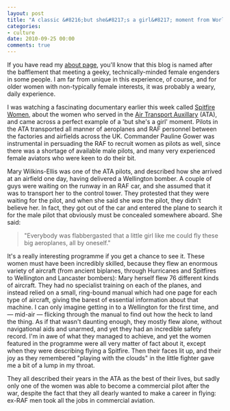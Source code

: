 ```yaml
---
layout: post
title: "A classic &#8216;but she&#8217;s a girl&#8217; moment from World War II"
categories:
- culture
date: 2010-09-25 00:00
comments: true
---
```


<p>If you have read my <a href="http://www.rousette.org.uk/blog/about">about page</a>, you'll know that this blog is named after the bafflement that meeting a geeky, technically-minded female engenders in some people. I am far from unique in this experience, of course, and for older women with non-typically female interests, it was probably a weary, daily experience.</p>

<p>I was watching a fascinating documentary earlier this week called <a href="http://www.bbc.co.uk/programmes/b00tw1m1">Spitfire Women</a>, about the women who served in the <a href="http://en.wikipedia.org/wiki/Air_Transport_Auxiliary">Air Transport Auxillary</a> (ATA), and came across a perfect example of a 'but she's a girl' moment. Pilots in the ATA transported all manner of aeroplanes and RAF personnel between the factories and airfields across the UK. Commander Pauline Gower was instrumental in persuading the RAF to recruit women as pilots as well, since there was a shortage of available male pilots, and many very experienced female aviators who were keen to do their bit.</p>

<p>Mary Wilkins-Ellis was one of the ATA pilots, and described how she arrived at an airfield one day, having delivered a Wellington bomber. A couple of guys were waiting on the runway in an RAF car, and she assumed that it was to transport her to the control tower. They protested that they were waiting for the pilot, and when she said she <em>was</em> the pilot, they didn't believe her. In fact, they got out of the car and entered the plane to search it for the male pilot that obviously must be concealed somewhere aboard. She said:</p>

<blockquote><p>"Everybody was flabbergasted that a little girl like me could fly these big aeroplanes, all by oneself."</p></blockquote>

<p>It's a really interesting programme if you get a chance to see it. These women must have been incredibly skilled, because they flew an enormous variety of aircraft (from ancient biplanes, through Hurricanes and Spitfires to Wellington and Lancaster bombers): Mary herself flew 76 different kinds of aircraft. They had no specialist training on each of the planes, and instead relied on a small, ring-bound manual which had one page for each type of aircraft, giving the barest of essential information about that machine. I can only imagine getting in to a Wellington for the first time, and &mdash; mid-air &mdash; flicking through the manual to find out how the heck to land the thing. As if that wasn't daunting enough, they mostly flew alone, without navigational aids and unarmed, and yet they had an incredible safety record. I'm in awe of what they managed to achieve, and yet the women featured in the programme were all very matter of fact about it, except when they were describing flying a Spitfire. Then their faces lit up, and their joy as they remembered "playing with the clouds" in the little fighter gave me a bit of a lump in my throat.</p>

<p>They all described their years in the ATA as the best of their lives, but sadly only one of the women was able to become a commercial pilot after the war, despite the fact that they all dearly wanted to make a career in flying: ex-RAF men took all the jobs in commercial aviation.</p>


